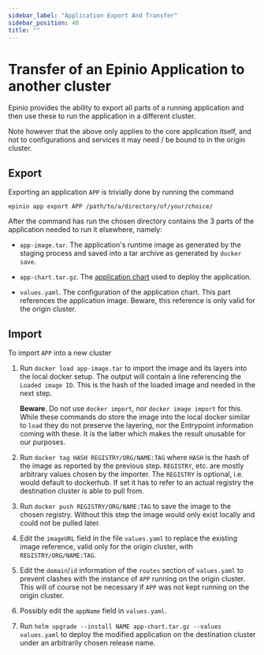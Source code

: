 ```yaml
---
sidebar_label: "Application Export And Transfer"
sidebar_position: 40
title: ""
---
```


# Transfer of an Epinio Application to another cluster

Epinio provides the ability to export all parts of a running application and then use these to run
the application in a different cluster.

Note however that the above only applies to the core application itself, and not to configurations
and services it may need / be bound to in the origin cluster.

## Export

Exporting an application `APP` is trivially done by running the command

```
epinio app export APP /path/to/a/directory/of/your/choice/
```

After the command has run the chosen directory contains the 3 parts of the application needed to run
it elsewhere, namely:

  - `app-image.tar`. The application's runtime image as generated by the staging process and saved
    into a tar archive as generated by `docker save`.

  - `app-chart.tar.gz`. The [application chart](../customization/create_custom_appcharts.md) used to deploy the
    application.

  - `values.yaml`. The configuration of the application chart. This part references the application
    image. Beware, this reference is only valid for the origin cluster.

## Import

To import `APP` into a new cluster

  1. Run `docker load app-image.tar` to import the image and its layers into the local docker
     setup. The output will contain a line referencing the `Loaded image ID`. This is the hash of
     the loaded image and needed in the next step.

     __Beware__. Do not use `docker import`, nor `docker image import` for this. While these
     commands do store the image into the local docker similar to `load` they do not preserve the
     layering, nor the Entrypoint information coming with these. It is the latter which makes the
     result unusable for our purposes.

  2. Run `docker tag HASH REGISTRY/ORG/NAME:TAG` where `HASH` is the hash of the image as reported
     by the previous step. `REGISTRY`, etc. are mostly arbitrary values chosen by the importer. The
     `REGISTRY` is optional, i.e. would default to dockerhub. If set it has to refer to an actual
     registry the destination cluster is able to pull from.

  3. Run `docker push REGISTRY/ORG/NAME:TAG` to save the image to the chosen registry. Without this
     step the image would only exist locally and could not be pulled later.

  4. Edit the `imageURL` field in the file `values.yaml` to replace the existing image reference,
     valid only for the origin cluster, with `REGISTRY/ORG/NAME:TAG`.

  5. Edit the `domain`/`id` information of the `routes` section of `values.yaml` to prevent clashes
     with the instance of `APP` running on the origin cluster. This will of course not be necessary
     if `APP` was not kept running on the origin cluster.

  6. Possibly edit the `appName` field in `values.yaml`.

  7. Run `helm upgrade --install NAME app-chart.tar.gz --values values.yaml` to deploy the modified
     application on the destination cluster under an arbitrarily chosen release name.
